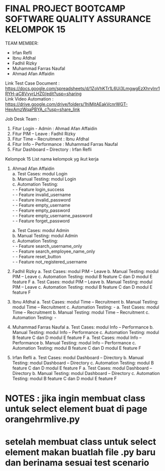 # FINAL PROJECT BOOTCAMP SOFTWARE QUALITY ASSURANCE KELOMPOK 15

TEAM MEMBER:
- Irfan Refli
- Ibnu Afdhal
- Fadhil Rizky
- Muhammad Farras Naufal
- Ahmad Afan Affaidin


Link Test Case Document : https://docs.google.com/spreadsheets/d/1ZoVhKTr1L6Ui3LmgwgEzXhryInr1RYH-aC8VvyrLHZ0/edit?usp=sharing <br>
Link Video Automation : https://drive.google.com/drive/folders/1hIMjtAEakVcnrWGT-HexAmzWqaPBYA_c?usp=share_link

Job Desk Team :
1. Fitur Login - Admin : Ahmad Afan Affaidin
2. Fitur PIM – Leave : Fadhil Rizky
3. Fitur Time – Recruitment : Ibnu Afdhal
4. Fitur Info – Performance : Muhammad Farras Naufal
5. Fitur Dashboard – Directory : Irfan Refli

Kelompok 15
List nama kelompok yg ikut kerja

1. Ahmad Afan Affaidin<br>
      a. Test Cases: modul Login<br>
      b. Manual Testing: modul Login<br>
      c. Automation Testing: <br>
          - - Feature login_success<br>
          - - Feature invalid_username<br>
          - - Feature invalid_password<br>
          - - Feature empty_username<br>
          - - Feature empty_password<br>
          - - Feature empty_username_password<br>
          - - Feature forget_password<br>
       
      a. Test Cases: modul Admin<br>
      b. Manual Testing: modul Admin<br>
      c. Automation Testing: <br>
          - - Feature search_username_only<br>
          - - Feature search_employee_name_only<br>
          - - Feature reset_button<br>
          - - Feature not_registered_username<br>

2. Fadhil Rizky
a. Test Cases: modul PIM – Leave
b. Manual Testing: modul PIM – Leave
c. Automation Testing: 
      modul B feature C dan D
      modul E feature F
      a. Test Cases: modul PIM – Leave
      b. Manual Testing: modul PIM – Leave
      c. Automation Testing: 
            modul B feature C dan D
            modul E feature F

3. Ibnu Afdhal
a. Test Cases: modul Time – Recruitment
b. Manual Testing: modul Time – Recruitment
c. Automation Testing: -
      a. Test Cases: modul Time – Recruitment
      b. Manual Testing: modul Time – Recruitment
      c. Automation Testing: -

4. Muhammad Farras Naufal
a. Test Cases: modul Info – Performance
b. Manual Testing: modul Info – Performance
c. Automation Testing: 
      modul B feature C dan D
      modul E feature F
      a. Test Cases: modul Info – Performance
      b. Manual Testing: modul Info – Performance
      c. Automation Testing: 
            modul B feature C dan D
            modul E feature F

5. Irfan Refli
a. Test Cases: modul Dashboard – Directory
b. Manual Testing: modul Dashboard – Directory
c. Automation Testing: 
      modul B feature C dan D
      modul E feature F
      a. Test Cases: modul Dashboard – Directory
      b. Manual Testing: modul Dashboard – Directory
      c. Automation Testing: 
            modul B feature C dan D
            modul E feature F


# NOTES : jika ingin membuat class untuk select element buat di page orangehrmlive.py
# setelah membuat class untuk select element makan buatlah file .py baru dan berinama sesuai test scenario

